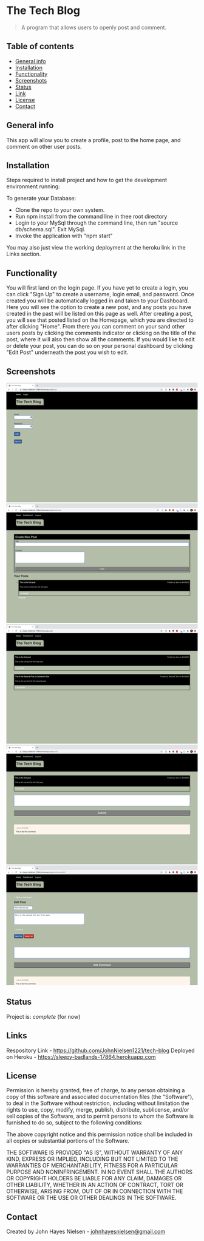 # The Tech Blog
>A program that allows users to openly post and comment.

## Table of contents
* [General info](#general-info)
* [Installation](#installation)
* [Functionality](#functionality)
* [Screenshots](#screenshots)
* [Status](#status)
* [Link](#link)
* [License](#license)
* [Contact](#contact)

## General info
This app will allow you to create a profile, post to the home page, and comment on other user posts.

## Installation
Steps required to install project and how to get the development environment running:

To generate your Database:

- Clone the repo to your own system.
- Run npm install from the command line in thee root directory
- Login to your MySql through the command line, then run "source db/schema.sql". Exit MySql.
- Invoke the application with "npm start"

You may also just view the working deployment at the heroku link in the Links section.

## Functionality
You will first land on the login page. If you have yet to create a login, you can click "Sign Up" to create a username, login email, and password. Once created you will be automatically logged in and taken to your Dashboard. Here you will see the option to create a new post, and any posts you have created in the past will be listed on this page as well. After creating a post, you will see that posted listed on the Homepage, which you are directed to after clicking "Home". From there you can comment on your sand other users posts by clicking the comments indicator or clicking on the title of the post, where it will also then show all the comments. If you would like to edit or delete your post, you can do so on your personal dashboard by clicking "Edit Post" underneath the post you wish to edit.

## Screenshots
![Tech Screenshot 1](public/screenshots/tech-ss-1.png)
![Tech Screenshot 2](public/screenshots/tech-ss-2.png)
![Tech Screenshot 3](public/screenshots/tech-ss-3.png)
![Tech Screenshot 4](public/screenshots/tech-ss-4.png)
![Tech Screenshot 5](public/screenshots/tech-ss-5.png)

## Status
Project is: _complete_ (for now)

## Links
Respository Link - https://github.com/JohnNielsen1221/tech-blog
Deployed on Heroku - https://sleepy-badlands-17864.herokuapp.com


## License
Permission is hereby granted, free of charge, to any person obtaining a copy of this software and associated documentation files (the "Software"), to deal in the Software without restriction, including without limitation the rights to use, copy, modify, merge, publish, distribute, sublicense, and/or sell copies of the Software, and to permit persons to whom the Software is furnished to do so, subject to the following conditions:

The above copyright notice and this permission notice shall be included in all copies or substantial portions of the Software.

THE SOFTWARE IS PROVIDED "AS IS", WITHOUT WARRANTY OF ANY KIND, EXPRESS OR IMPLIED, INCLUDING BUT NOT LIMITED TO THE WARRANTIES OF MERCHANTABILITY, FITNESS FOR A PARTICULAR PURPOSE AND NONINFRINGEMENT. IN NO EVENT SHALL THE AUTHORS OR COPYRIGHT HOLDERS BE LIABLE FOR ANY CLAIM, DAMAGES OR OTHER LIABILITY, WHETHER IN AN ACTION OF CONTRACT, TORT OR OTHERWISE, ARISING FROM, OUT OF OR IN CONNECTION WITH THE SOFTWARE OR THE USE OR OTHER DEALINGS IN THE SOFTWARE.

## Contact
Created by John Hayes Nielsen - johnhayesnielsen@gmail.com
